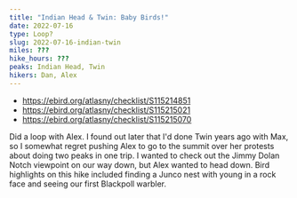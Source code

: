 ```yaml
---
title: "Indian Head & Twin: Baby Birds!"
date: 2022-07-16
type: Loop?
slug: 2022-07-16-indian-twin
miles: ???
hike_hours: ???
peaks: Indian Head, Twin
hikers: Dan, Alex
---
```


- https://ebird.org/atlasny/checklist/S115214851
- https://ebird.org/atlasny/checklist/S115215021
- https://ebird.org/atlasny/checklist/S115215070

Did a loop with Alex. I found out later that I'd done Twin years ago with Max, so I somewhat regret pushing Alex to go to the summit over her protests about doing two peaks in one trip. I wanted to check out the Jimmy Dolan Notch viewpoint on our way down, but Alex wanted to head down. Bird highlights on this hike included finding a Junco nest with young in a rock face and seeing our first Blackpoll warbler.
